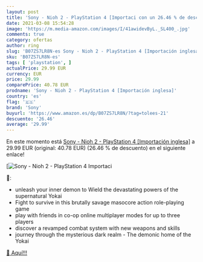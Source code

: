 ```yaml
---
layout: post
title: 'Sony - Nioh 2 - PlayStation 4 [Importaci con un 26.46 % de descuento'
date: 2021-03-08 15:54:28
image: 'https://m.media-amazon.com/images/I/41awidevByL._SL400_.jpg'
comments: true
category: ofertas
author: ring
slug: 'B07ZS7LR8N-es Sony - Nioh 2 - PlayStation 4 [Importación inglesa]'
sku: 'B07ZS7LR8N-es'
tags: [ 'playstation', ]
actualPrice: 29.99 EUR
currency: EUR
price: 29.99
comparePrice: 40.78 EUR
prodname: 'Sony - Nioh 2 - PlayStation 4 [Importación inglesa]'
country: 'es'
flag: '🇪🇸'
brand: 'Sony'
buyurl: 'https://www.amazon.es/dp/B07ZS7LR8N/?tag=tolees-21'
descuento: '26.46'
average: '29.99'
---
```


En este momento está [Sony - Nioh 2 - PlayStation 4 [Importación inglesa]](https://www.amazon.es/dp/B07ZS7LR8N/?tag=tolees-21) a 29.99 EUR (original: 40.78 EUR) (26.46 %  de descuento) en el siguiente enlace!

[![Sony - Nioh 2 - PlayStation 4 [Importaci](https://m.media-amazon.com/images/I/41awidevByL._SL400_.jpg)](https://www.amazon.es/dp/B07ZS7LR8N/?tag=tolees-21)

🔎:

- unleash your inner demon to Wield the devastating powers of the supernatural Yokai
- Fight to survive in this brutally savage masocore action role-playing game
- play with friends in co-op online multiplayer modes for up to three players
- discover a revamped combat system with new weapons and skills
- journey through the mysterious dark realm - The demonic home of the Yokai

[🛒 Aquí!!!](https://www.amazon.es/dp/B07ZS7LR8N/?tag=tolees-21)

